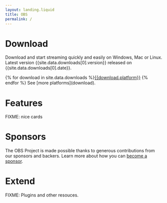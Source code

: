 ```yaml
---
layout: landing.liquid
title: OBS
permalink: /
---
```


# Download

Download and start streaming quickly and easily on Windows, Mac or Linux. Latest version {{site.data.downloads[0].version}} released on {{site.data.downloads[0].date}}.

<div class="downloads">
{% for download in site.data.downloads %}<a class="btn download" href="{{download.url}}">{{download.platform}}</a>
{% endfor %}
See [more platforms](download).
</div>

# Features

FIXME: nice cards

# Sponsors

The OBS Project is made possible thanks to generous contributions from our sponsors and backers. Learn more about how you can [become a sponsor](contribute).

# Extend 

FIXME: Plugins and other resouces.
